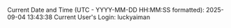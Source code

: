 Current Date and Time (UTC - YYYY-MM-DD HH:MM:SS formatted): 2025-09-04 13:43:38
Current User's Login: luckyaiman
